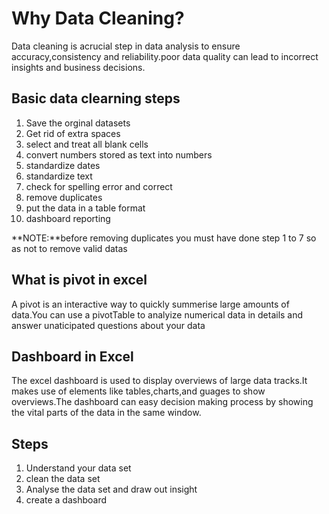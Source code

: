 # Why Data Cleaning?
Data cleaning is acrucial step in data analysis to  ensure accuracy,consistency and reliability.poor data quality can lead to incorrect insights and business decisions.

## Basic data clearning steps
1. Save the orginal datasets
2. Get rid of extra spaces
3. select and treat all blank cells
4. convert numbers stored as text into numbers
5. standardize dates
6. standardize text
7. check for spelling error and correct
8. remove duplicates
9. put the data in a table format
10. dashboard reporting

**NOTE:**before removing duplicates you must have done step 1 to 7 so as not to remove valid datas
## What is pivot in excel

A pivot is an interactive way to quickly summerise large amounts of data.You can use a pivotTable to analyize numerical data in details and answer unaticipated questions about your data 

## Dashboard in Excel
The excel dashboard is used to display overviews of large data tracks.It makes use of elements like tables,charts,and guages to show overviews.The dashboard can easy decision making process by showing the vital parts of the data in the same window.
## Steps
1. Understand your data set
2. clean the data set
3. Analyse the data set and draw out insight
4. create a dashboard


